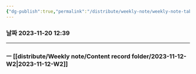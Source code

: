 ```yaml
---
{"dg-publish":true,"permalink":"/distribute/weekly-note/weekly-note-table-of-contents/","noteIcon":""}
---
```


### 날짜 2023-11-20 12:39

-------------------------------


### ㅡ [[distribute/Weekly note/Content record folder/2023-11-12-W2\|2023-11-12-W2]]
